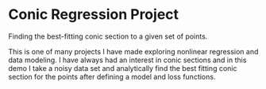 # Conic Regression Project
Finding the best-fitting conic section to a given set of points.


This is one of many projects I have made exploring nonlinear regression and data modeling.
I have always had an interest in conic sections and in this demo I take a noisy data set
and analytically find the best fitting conic section for the points after defining a model and
loss functions.

